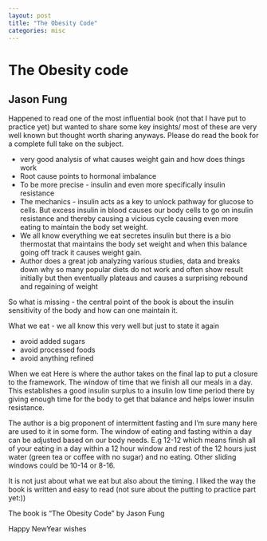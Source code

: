 ```yaml
---
layout: post
title: "The Obesity Code"
categories: misc
---
```



# The Obesity code
## Jason Fung

Happened to read one of the most influential book (not that I have put to practice yet) but wanted to share some key insights/ most of these are very well known but thought worth sharing anyways. Please do read the book for a complete full take on the subject.
  - very good analysis of what causes weight gain and how does things work
  - Root cause points to hormonal imbalance
  - To be more precise - insulin and even more specifically insulin resistance
  - The mechanics - insulin acts as a key to unlock pathway for glucose to cells. But excess insulin in blood causes our body cells to go on insulin resistance and thereby causing a vicious cycle causing even more eating to maintain the body set weight.
  - We all know everything we eat secretes insulin but there is a bio thermostat that maintains the body set weight and when this balance going off track it causes weight gain.
  - Author does a great job analyzing various studies, data and breaks down why so many popular diets do not work and often show result initially but then eventually plateaus and causes a surprising rebound and regaining of weight 
    
So what is missing - the central point of the book is about the insulin sensitivity of the body and how can one maintain it.

What we eat - we all know this very well but just to state it again
  - avoid added sugars
  - avoid processed foods
  - avoid anything refined

When we eat
Here is where the author takes on the final lap to put a closure to the framework. The window of time that we finish all our meals in a day. This establishes a good insulin surplus to a insulin low time period there by giving enough time for the body to get that balance and helps lower insulin resistance.

The author is a big proponent of intermittent fasting and I’m sure many here are used to it in some form. The window of eating and fasting within a day can be adjusted based on our body needs. E.g 12-12 which means finish all of your eating in a day within a 12 hour window and rest of the 12 hours just water (green tea or coffee with no sugar) and no eating. Other sliding windows could be 10-14 or 8-16.

It is not just about what we eat but also about the timing. I liked the way the book is written and easy to read (not sure about the putting to practice part yet:))

The book is “The Obesity Code” by Jason Fung

Happy NewYear wishes 
